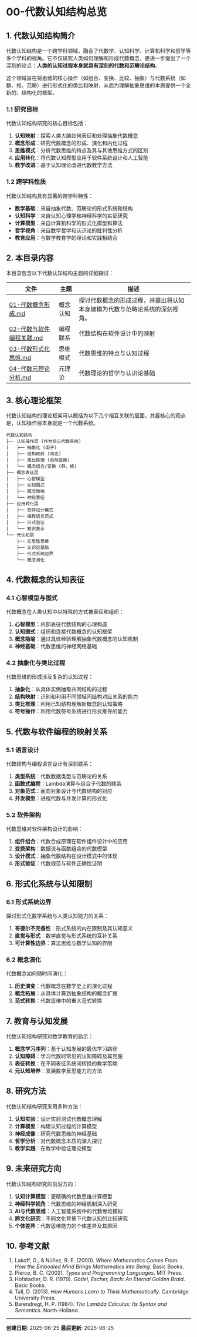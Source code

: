 # 00-代数认知结构总览

## 1. 代数认知结构简介

代数认知结构是一个跨学科领域，融合了代数学、认知科学、计算机科学和哲学等多个学科的视角。它不仅研究人类如何理解和形成代数概念，更进一步提出了一个深刻的论点：**人类的认知过程本身就具有深刻的代数和范畴论结构**。

这个领域旨在将思维的核心操作（如组合、变换、比较、抽象）与代数系统（如群、格、范畴）进行形式化的类比和映射，从而为理解抽象思维的本质提供一个全新的、结构化的框架。

### 1.1 研究目标

代数认知结构研究的核心目标包括：

1. **认知映射**：探索人类大脑如何表征和处理抽象代数概念
2. **概念形成**：研究代数概念的形成、演化和内化过程
3. **思维模式**：分析代数思维的特点及其与其他思维方式的区别
4. **应用转化**：将代数认知模型应用于软件系统设计和人工智能
5. **教学改进**：基于认知理论改进代数教学方法

### 1.2 跨学科性质

代数认知结构具有显著的跨学科特性：

- **数学基础**：来自抽象代数、范畴论的形式系统和结构
- **认知科学**：来自认知心理学和神经科学的实证研究
- **计算模型**：来自计算机科学的形式化模型和算法
- **哲学视角**：来自数学哲学和认识论的批判性分析
- **教育应用**：与数学教育学的理论和实践相结合

## 2. 本目录内容

本目录包含以下代数认知结构主题的详细探讨：

| 文件 | 主题 | 描述 |
|------|------|------|
| [01-代数概念形成.md](./01-代数概念形成.md) | 概念认知 | 探讨代数概念的形成过程，并提出将认知本身建模为代数与范畴论系统的深刻视角。 |
| [02-代数与软件编程关联.md](./02-代数与软件编程关联.md) | 编程联系 | 代数结构在软件设计中的映射 |
| [03-代数形式化思维.md](./03-代数形式化思维.md) | 思维模式 | 代数思维的特点与认知过程 |
| [04-代数元理论分析.md](./04-代数元理论分析.md) | 元理论 | 代数理论的哲学与认识论基础 |

## 3. 核心理论框架

代数认知结构的理论框架可以概括为以下几个相互关联的层面。其最核心的观点是，认知操作层本身就是一个代数系统。

```text
代数认知结构
├── 认知操作层 (作为核心代数系统)
│   ├── 抽象化 (函子)
│   ├── 结构映射 (同态)
│   ├── 类比推理 (自然变换)
│   └── 概念组合/变换 (群、格)
├── 概念表征层
│   ├── 心智模型
│   ├── 认知图式
│   ├── 概念隐喻
│   └── 神经表征
├── 应用转化层
│   ├── 软件设计模式
│   ├── 编程语言范式
│   ├── 形式验证
│   └── 知识表示
└── 元认知层
    ├── 反思性思维
    ├── 认识论基础
    ├── 形式系统边界
    └── 概念演化
```

## 4. 代数概念的认知表征

### 4.1 心智模型与图式

代数概念在人类认知中以特殊的方式被表征和组织：

1. **心智模型**：内部表征代数结构的心理构造
2. **认知图式**：组织和连接代数概念的认知框架
3. **概念隐喻**：通过具体经验理解抽象代数概念的认知机制
4. **神经基础**：代数思维的神经网络基础

### 4.2 抽象化与类比过程

代数思维的形成涉及复杂的认知过程：

1. **抽象化**：从具体实例抽取共同结构的过程
2. **结构映射**：识别和利用不同领域间结构对应关系的能力
3. **类比推理**：利用已知结构理解新概念的认知策略
4. **符号操作**：利用代数符号系统进行形式推导的能力

## 5. 代数与软件编程的映射关系

### 5.1 语言设计

代数结构与编程语言设计有深刻联系：

1. **类型系统**：代数数据类型与范畴论的关系
2. **函数式编程**：Lambda演算与组合子代数的联系
3. **对象范式**：面向对象设计与代数结构的对应
4. **并发模型**：进程代数与并发计算的形式化

### 5.2 软件架构

代数思维对软件架构设计的影响：

1. **组件组合**：代数合成原理在软件组件设计中的应用
2. **变换架构**：数据流与函数组合的代数模型
3. **设计模式**：抽象代数结构在设计模式中的体现
4. **形式验证**：代数规范与软件正确性证明

## 6. 形式化系统与认知限制

### 6.1 形式系统边界

探讨形式化数学系统与人类认知能力的关系：

1. **哥德尔不完备性**：形式系统的内在限制及其认知意义
2. **直觉与形式**：数学直觉与形式系统的互补关系
3. **可计算性边界**：算法思维与数学认知的界限

### 6.2 概念演化

代数概念如何随时间演化：

1. **历史演变**：代数概念在数学史上的演化过程
2. **概念拓展**：从具体计算到抽象结构的概念扩展
3. **范式转换**：代数思维中的重大范式转换

## 7. 教育与认知发展

代数认知结构研究对数学教育的启示：

1. **概念学习序列**：基于认知发展的最优学习路径
2. **认知障碍**：学习代数时常见的认知障碍及其克服
3. **表征转换**：在不同表征系统间转换的教学策略
4. **元认知培养**：发展数学反思能力的方法

## 8. 研究方法

代数认知结构研究采用多种方法：

1. **认知实验**：设计实验测试代数概念理解
2. **计算模型**：构建认知过程的计算模型
3. **神经成像**：研究代数思维的神经基础
4. **哲学分析**：对代数概念本质的深入探讨
5. **教学实践**：在教学中验证理论模型

## 9. 未来研究方向

代数认知结构研究的前沿方向：

1. **认知计算模型**：更精确的代数思维计算模型
2. **神经科学视角**：代数思维的神经机制深入研究
3. **AI与代数思维**：人工智能系统中的代数思维模拟
4. **跨文化研究**：不同文化背景下代数认知的比较研究
5. **个体差异**：代数思维能力的个体差异及其原因

## 10. 参考文献

1. Lakoff, G., & Núñez, R. E. (2000). *Where Mathematics Comes From: How the Embodied Mind Brings Mathematics into Being*. Basic Books.
2. Pierce, B. C. (2002). *Types and Programming Languages*. MIT Press.
3. Hofstadter, D. R. (1979). *Gödel, Escher, Bach: An Eternal Golden Braid*. Basic Books.
4. Tall, D. (2013). *How Humans Learn to Think Mathematically*. Cambridge University Press.
5. Barendregt, H. P. (1984). *The Lambda Calculus: Its Syntax and Semantics*. North-Holland.

---

**创建日期**: 2025-06-25
**最后更新**: 2025-06-25
